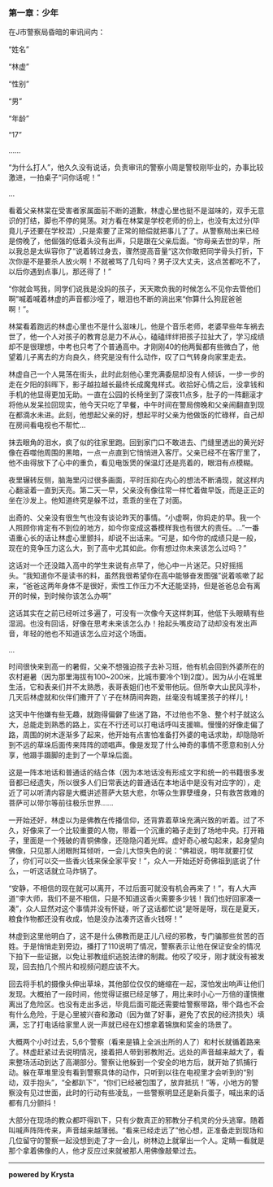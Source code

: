 ### 第一章：少年

  在J市警察局昏暗的审讯间内：

“姓名”

  “林虚”                  

  “性别”

  “男”

  “年龄”

  “17”

  ……

  “为什么打人”，他久久没有说话，负责审讯的警察小周是警校刚毕业的，办事比较激进，一拍桌子“问你话呢！”

  …

  看着父亲林棠在受害者家属面前不断的道歉，林虚心里也挺不是滋味的，双手无意识的打结，脚也不停的晃荡。对方看在林棠是学校老师的份上，也没有太过分(毕竟儿子还要在学校混）,只是索要了正常的赔偿就把事儿了了。从警察局出来已经是傍晚了，他倔强的低着头没有出声，只是跟在父亲后面。“你母亲去世的早，所以我总是太纵容你了”说着转过身去，骤然提高音量“这次你敢把同学骨头打折，下次你是不是要杀人放火啊！不就被骂了几句吗？男子汉大丈夫，这点苦都吃不了，以后你遇到点事儿，那还得了！”

  “你就会骂我，同学们说我是没妈的孩子，天天欺负我的时候怎么不见你去管他们啊”喊着喊着林虚的声音都沙哑了，眼泪也不断的淌出来“你算什么狗屁爸爸啊！”。

  林棠看着跑远的林虚心里也不是什么滋味儿，他是个音乐老师，老婆早些年车祸去世了，他一个人对孩子的教育总是力不从心，磕磕绊绊把孩子拉扯大了，学习成绩却不是很理想，中考也只考了个普通高中。才刚刚40的他两鬓都有些微白了，他望着儿子离去的方向良久，终究是没有什么动作，叹了口气转身向家里走去。

林虚自己一个人晃荡在街头，此时此刻他心里充满委屈却没有人倾诉，一步一步的走在夕阳的斜晖下，影子越拉越长最终长成魔鬼样式。收拾好心情之后，没拿钱和手机的他显得更加无助。一直在公园的长椅坐到了深夜11点多，肚子的一阵翻滚才将他从发呆拉回现实，他今天只吃了早餐，中午时间在警局傍晚和父亲闹翻直到现在都滴水未进。此刻，他想起父亲的好，想起平时父亲为他做饭的忙碌样，自己却在房间看电视也不帮忙…

抹去眼角的泪水，疯了似的往家里跑。回到家门口不敢进去、门缝里透出的黄光好像在吞噬他周围的黑暗，一点一点直到它悄悄进入客厅。父亲已经不在客厅里了，他不由得放下了心中的重负，看见电饭煲的保温灯还是亮着的，眼泪有点模糊。

夜里辗转反侧，脑海里闪过很多画面，平时压抑在内心的想法不断涌现，就这样内心翻滚着一直到天亮。第二天一早，父亲没有像往常一样忙着做早饭，而是正正的坐在沙发上。他知道终究是躲不过，乖乖的坐在了对面。

出奇的、父亲没有很生气也没有谈论昨天的事情。“小虚啊，你妈走的早。我一个人照顾你肯定有不到位的地方，如今你变成这番模样我也有很大的责任。…”一番语重心长的话让林虚心里颤抖，却说不出话来。“可是，如今你的成绩只是一般，现在的竞争压力这么大，到了高中尤其如此。你有想过你未来该怎么过吗？”

这话对一个还没踏入高中的学生来说有点早了，他心中一片迷茫。只好摇摇头。“我知道你不是读书的料，虽然我很希望你在高中能够奋发图强”说着咳嗽了起来，“爸爸这两年身体不是很好，索性工作压力不大还能坚持，但是爸爸总会有离开的时候，到时候你该怎么办啊”

这话其实在之前已经听过多遍了，可没有一次像今天这样刺耳，他低下头眼睛有些湿润。也没有回话，好像在思考未来该怎么办！抬起头嘴皮动了动却没有发出声音，年轻的他也不知道该怎么应对这个场面。

…

时间很快来到高一的暑假，父亲不想强迫孩子去补习班，他有机会回到外婆所在的农村避暑（因为那里海拔有100~200米，比城市要冷个1到2度）。因为从小在城里生活，它和表亲们并不太熟悉，表哥表姐们也不爱带他玩。但所幸大山民风淳朴，几天后林虚就和伙伴们撒开了丫子在林荫间奔跑，丝毫没有城里孩子的样儿！

这天中午他嫌有些无趣，就跑得偏僻了些迷了路，不过他也不急、整个村子就这么大，总能走到熟悉的路上，实在不行还可以打电话呼叫支援嘛。慢慢的好像走偏了路，周围的树木逐渐多了起来，他开始有点害怕准备打外婆的电话求助，却隐隐听到不远的草垛后面传来阵阵的颂唱声。像是发现了什么神奇的事情不愿意和别人分享，他蹑手蹑脚的走到了一个草垛后面。

这是一阵本地话和普通话的结合体（因为本地话没有形成文字和统一的书籍很多发音都已经遗失，所以很多人们日常表达的普通话在本地话中是没有对应字的），走近了可以听清内容是大概讲述菩萨大慈大悲，尔等众生罪孽缠身，只有救苦救难的菩萨可以带尔等前往极乐世界......

一开始还好，林虚以为是佛教在传播信仰，还背靠着草垛充满兴致的听着。过了不久，好像来了一个比较重要的人物，带着一个沉重的箱子走到了场地中央。打开箱子，里面是一个残破的青铜佛像，还隐隐闪着光辉。虚好奇心被勾起来，起身望向佛像，只见那人闭眼附耳倾听，一会儿大惊失色的说：“佛祖说，明年就要打仗了，你们可以交一些香火钱来保全家平安！”，众人一开始还好奇佛祖到底说了什么，一听这话就立马炸锅了。

“安静，不相信的现在就可以离开，不过后面可就没有机会再来了！”，有人大声道“李大师，我们不是不相信，只是不知道这香火需要多少钱！我们也好回家凑一凑”，众人显然对这个事情并没有怀疑，听了这话都忙说“是呀是呀，现在是夏天，粮食作物都还没有收成，怕是没办法凑齐这香火钱呀！”

林虚到这里他明白了，这不是什么佛教而是正儿八经的邪教，专门骗那些贫苦的百姓。于是悄悄走到旁边，播打了110说明了情况，警察表示让他在保证安全的情况下拍下一些证据，以免让邪教组织逃脱法律的制裁。他咬了咬牙，刚才就没有被发现，回去拍几个照片和视频问题应该不大。

回去将手机的摄像头伸出草垛，其他部位仅仅的蜷缩在一起，深怕发出响声让他们发现。大概拍了一段时间，他觉得证据已经足够了，用比来时小心一万倍的谨慎撤离出了危险区。也没有走出多远，毕竟后面可能还需要给警察带路，带个路也不会有什么危险，于是心里被兴奋和激动（因为做了好事，避免了农民的经济损失）填满，忘了打电话给家里人说一声就已经在幻想拿着锦旗和奖金的场景了。

大概两个小时过去，5,6个警察（看来是镇上全派出所的人了）和村长就循着路来了。林虚赶紧过去说明情况，接着把人带到邪教附近。远处的声音越来越大了，看来整场活动到达了高潮部分。警察让他躲到一个安全的地方后，就开始了抓捕行动。躲在草堆里没有看到警察具体的动作，只听到以往在电视里才会听到的“别动，双手抱头”，“全都趴下”，“你们已经被包围了，放弃抵抗！”等，小地方的警察没有见过世面，此时的行动有些凌乱，一些警察明显还是新兵蛋子，喊出来的话都有几分颤抖！

大部分在现场的教众都吓得趴下，只有少数真正的邪教分子机灵的分头逃窜。随着叫喊声阵阵传来，声音越来越薄弱。“看来已经走远了”他心想，正准备走到现场和几位留守的警察一起没想到走了才一会儿，树林边上就窜出一个人。定睛一看就是那个拿着佛像的人，他才反应过来就被那人用佛像敲晕过去。

---

**powered by Krysta**
